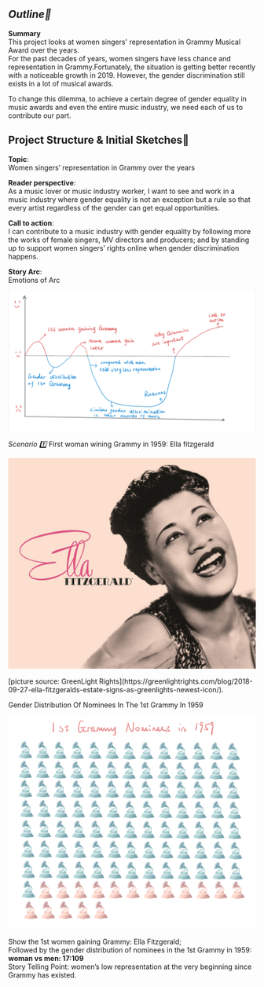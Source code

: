 ***Outline🔖***
---
**Summary**  
This project looks at women singers' representation in Grammy Musical Award over the years.  
For the past decades of years, women singers have less chance and representation in Grammy.Fortunately, the situation is getting better recently with a noticeable growth in 2019. However, the gender discrimination still exists in a lot of musical awards.  
   
To change this dilemma, to achieve a certain degree of gender equality in music awards and even the entire music industry, we need each of us to contribute our part.  
  
**Project Structure & Initial Sketches📝**
---
**Topic**:   
Women singers’ representation in Grammy over the years

**Reader perspective**:  
As a music lover or music industry worker, I want to see and work in a music industry where gender equality is not an exception but a rule so that every artist regardless of the gender can get equal opportunities.

**Call to action**:  
I can contribute to a music industry with gender equality by following more the works of female singers, MV directors and producers; and by standing up to support women singers’ rights online when gender discrimination happens.

**Story Arc**:  
Emotions of Arc
<p align = "center">
<img src="Emotions of Arc.jpg" width="600"/> 
</p>
  
*Scenario 1️⃣*
First woman wining Grammy in 1959: Ella fitzgerald
<p align = "center">
<img src="Ella-Fitzgerald-Banner-Image.jpeg" width="600"/> 
</p>     
[picture source: GreenLight Rights](https://greenlightrights.com/blog/2018-09-27-ella-fitzgeralds-estate-signs-as-greenlights-newest-icon/). 
  
Gender Distribution Of Nominees In The 1st Grammy In 1959
<p align = "center">
<img src="Scenario1.jpg" width="600"/> 
</p>       

Show the 1st women gaining Grammy: Ella Fitzgerald;   
Followed by the gender distribution of nominees in the 1st Grammy in 1959: 
**woman vs men: 17:109**      
Story Telling Point: women’s low representation at the very beginning since Grammy has existed.  






